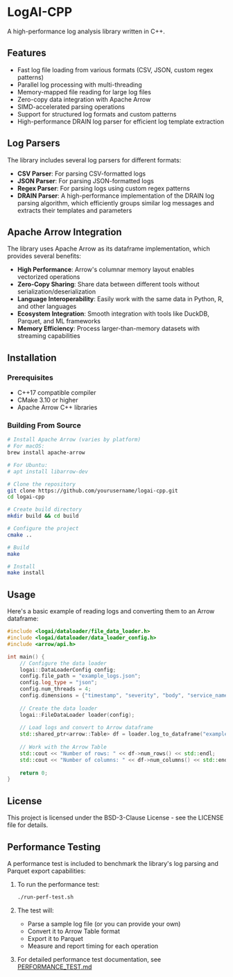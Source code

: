 # LogAI-CPP

A high-performance log analysis library written in C++.

## Features

- Fast log file loading from various formats (CSV, JSON, custom regex patterns)
- Parallel log processing with multi-threading
- Memory-mapped file reading for large log files
- Zero-copy data integration with Apache Arrow
- SIMD-accelerated parsing operations
- Support for structured log formats and custom patterns
- High-performance DRAIN log parser for efficient log template extraction

## Log Parsers

The library includes several log parsers for different formats:

- **CSV Parser**: For parsing CSV-formatted logs
- **JSON Parser**: For parsing JSON-formatted logs
- **Regex Parser**: For parsing logs using custom regex patterns
- **DRAIN Parser**: A high-performance implementation of the DRAIN log parsing algorithm, which efficiently groups similar log messages and extracts their templates and parameters

## Apache Arrow Integration

The library uses Apache Arrow as its dataframe implementation, which provides several benefits:

- **High Performance**: Arrow's columnar memory layout enables vectorized operations
- **Zero-Copy Sharing**: Share data between different tools without serialization/deserialization
- **Language Interoperability**: Easily work with the same data in Python, R, and other languages
- **Ecosystem Integration**: Smooth integration with tools like DuckDB, Parquet, and ML frameworks
- **Memory Efficiency**: Process larger-than-memory datasets with streaming capabilities

## Installation

### Prerequisites

- C++17 compatible compiler
- CMake 3.10 or higher
- Apache Arrow C++ libraries

### Building From Source

```bash
# Install Apache Arrow (varies by platform)
# For macOS:
brew install apache-arrow

# For Ubuntu:
# apt install libarrow-dev

# Clone the repository
git clone https://github.com/yourusername/logai-cpp.git
cd logai-cpp

# Create build directory
mkdir build && cd build

# Configure the project
cmake ..

# Build
make

# Install
make install
```

## Usage

Here's a basic example of reading logs and converting them to an Arrow dataframe:

```cpp
#include <logai/dataloader/file_data_loader.h>
#include <logai/dataloader/data_loader_config.h>
#include <arrow/api.h>

int main() {
    // Configure the data loader
    logai::DataLoaderConfig config;
    config.file_path = "example_logs.json";
    config.log_type = "json";
    config.num_threads = 4;
    config.dimensions = {"timestamp", "severity", "body", "service_name"};
    
    // Create the data loader
    logai::FileDataLoader loader(config);
    
    // Load logs and convert to Arrow dataframe
    std::shared_ptr<arrow::Table> df = loader.log_to_dataframe("example_logs.json", "json");
    
    // Work with the Arrow Table
    std::cout << "Number of rows: " << df->num_rows() << std::endl;
    std::cout << "Number of columns: " << df->num_columns() << std::endl;
    
    return 0;
}
```

## License

This project is licensed under the BSD-3-Clause License - see the LICENSE file for details.

## Performance Testing

A performance test is included to benchmark the library's log parsing and Parquet export capabilities:

1. To run the performance test:
   ```bash
   ./run-perf-test.sh
   ```

2. The test will:
   - Parse a sample log file (or you can provide your own)
   - Convert it to Arrow Table format
   - Export it to Parquet
   - Measure and report timing for each operation

3. For detailed performance test documentation, see [PERFORMANCE_TEST.md](PERFORMANCE_TEST.md) 
